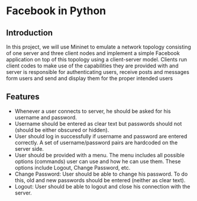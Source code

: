# Facebook in Python
## Introduction
In this project, we will use Mininet to emulate a network topology consisting of one server and three client nodes and implement a simple Facebook application on top of this topology using a client-server model. Clients run client codes to make use of the capabilities they are provided with and server is responsible for authenticating users, receive posts and messages form users and send and display them for the proper intended users
## Features
* Whenever a user connects to server, he should be asked for his username and password.
* Username should be entered as clear text but passwords should not (should be either
obscured or hidden).
* User should log in successfully if username and password are entered correctly. A set of
username/password pairs are hardcoded on the server side.
* User should be provided with a menu. The menu includes all possible options (commands)
user can use and how he can use them. These options include Logout, Change Password,
etc.
* Change Password: User should be able to change his password. To do this, old and new
passwords should be entered (neither as clear text).
* Logout: User should be able to logout and close his connection with the server.


